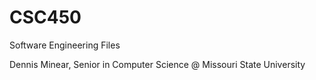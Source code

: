 # CSC450
Software Engineering Files

Dennis Minear, Senior in Computer Science @ Missouri State University
